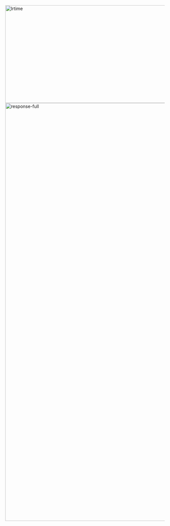 <img width="969" height="309" alt="lrtime" src="https://github.com/user-attachments/assets/b24eba71-8a42-401d-9679-90597d0d1d68" />
<img width="1117" height="1321" alt="response-full" src="https://github.com/user-attachments/assets/7b6f79f3-9db9-4350-a1a1-b3c08940744b" />

